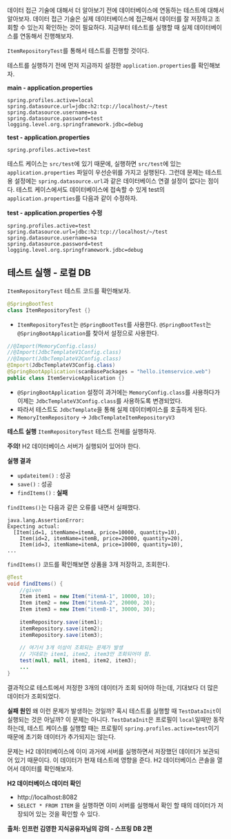 데이터 접근 기술에 대해서 더 알아보기 전에 데이터베이스에 연동하는 테스트에 대해서 알아보자.
데이터 접근 기술은 실제 데이터베이스에 접근해서 데이터를 잘 저장하고 조회할 수 있는지 확인하는 것이 필요하다. 지금부터 테스트를 실행할 때 실제 데이터베이스를 연동해서 진행해보자.

`ItemRepositoryTest`를 통해서 테스트를 진행할 것이다.

테스트를 실행하기 전에 먼저 지금까지 설정한 `application.properties`를 확인해보자.

**main - application.properties**
```
spring.profiles.active=local  
spring.datasource.url=jdbc:h2:tcp://localhost/~/test  
spring.datasource.username=sa  
spring.datasource.password=test  
logging.level.org.springframework.jdbc=debug
```

**test - application.properties**
```
spring.profiles.active=test
```

테스트 케이스는 `src/test`에 있기 때문에, 실행하면 `src/test`에 있는 `application.properties` 파일이 우선순위를 가지고 실행된다.
그런데 문제는 테스트용 설정에는 `spring.datasource.url`과 같은 데이터베이스 연결 설정이 없다는 점이다.
테스트 케이스에서도 데이터베이스에 접속할 수 있게 test의 `application.properties`를 다음과 같이 수정하자.

**test - application.properties 수정**
```
spring.profiles.active=test  
spring.datasource.url=jdbc:h2:tcp://localhost/~/test  
spring.datasource.username=sa  
spring.datasource.password=test  
logging.level.org.springframework.jdbc=debug
```


## 테스트 실행 - 로컬 DB
`ItemRepositoryTest` 테스트 코드를 확인해보자.
```java
@SpringBootTest
class ItemRepositoryTest {}
```
- `ItemRepositoryTest`는 `@SpringBootTest`를 사용한다. `@SpringBootTest`는 `@SpringBootApplication`를 찾아서 설정으로 사용한다.


```java
//@Import(MemoryConfig.class)  
//@Import(JdbcTemplateV1Config.class)  
//@Import(JdbcTemplateV2Config.class)  
@Import(JdbcTemplateV3Config.class)  
@SpringBootApplication(scanBasePackages = "hello.itemservice.web")  
public class ItemServiceApplication {}
```

- `@SpringBootApplication` 설정이 과거에는 `MemoryConfig.class`를 사용하다가 이제는 `JdbcTemplateV3Config.class`를 사용하도록 변경되었다.
- 따라서 테스트도 `JdbcTemplate`을 통해 실제 데이터베이스를 호출하게 된다.  
- `MemoryItemRepository` -> `JdbcTemplateItemRepositoryV3`

**테스트 실행**
`ItemRepositoryTest` 테스트 전체를 실행하자.

**주의!** H2 데이터베이스 서버가 실행되어 있어야 한다.

**실행 결과**  
- `updateitem()` : 성공
- `save()` : 성공
- `findItems()` : **실패**

`findItems()`는 다음과 같은 오류를 내면서 실패했다.

```
java.lang.AssertionError: 
Expecting actual:
  [Item(id=1, itemName=itemA, price=10000, quantity=10),
    Item(id=2, itemName=itemB, price=20000, quantity=20),
    Item(id=3, itemName=itemA, price=10000, quantity=10),
...
```
`findItems()` 코드를 확인해보면 상품을 3개 저장하고, 조회한다.

```java
@Test  
void findItems() {  
    //given  
    Item item1 = new Item("itemA-1", 10000, 10);  
    Item item2 = new Item("itemA-2", 20000, 20);  
    Item item3 = new Item("itemB-1", 30000, 30);  
  
    itemRepository.save(item1);  
    itemRepository.save(item2);  
    itemRepository.save(item3);  
  
    // 여기서 3개 이상이 조회되는 문제가 발생
    // 기대로는 item1, item2, item3만 조회되어야 함.
    test(null, null, item1, item2, item3);  
    ...
}
```

결과적으로 테스트에서 저정한 3개의 데이터가 조회 되어야 하는데, 기대보다 더 많은 데이터가 조회되었다.

**실패 원인**
왜 이런 문제가 발생하는 것일까?
혹시 테스트를 실행할 때 `TestDataInit`이 실행되는 것은 아닐까? 이 문제는 아니다. `TestDataInit`은 프로필이 `local`일때만 동작하는데, 테스트 케이스를 실행할 때는 프로필이 `spring.profiles.active=test`이기 때문에 초기화 데이터가 추가되지는 않는다.

문제는 H2 데이터베이스에 이미 과거에 서버를 실행하면서 저장했던 데이터가 보관되어 있기 때문이다.
이 데이터가 현재 테스트에 영향을 준다. H2 데이터베이스 콘솔을 열어서 데이터를 확인해보자.

**H2 데이터베이스 데이터 확인**
- http://localhost:8082
- `SELECT * FROM ITEM` 을 실행하면 이미 서버를 실행해서 확인 할 때의 데이터가 저장되어 있는 것을 확인할 수 있다.


__출처: 인프런 김영한 지식공유자님의 강의 - 스프링 DB 2편__